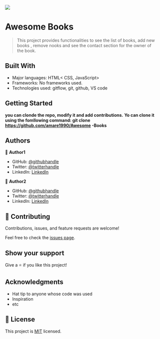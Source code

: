 ![](https://img.shields.io/badge/Microverse-blueviolet)

# Awesome Books

> This project provides functionalities to see the list of books, add new books , remove nooks and see the contact section for the owner of the book.


## Built With

- Major languages: HTML< CSS, JavaScript>
- Frameworks: No frameworks used.
- Technologies used: gitflow, git, github, VS code



## Getting Started

**you can clonde the repo, modify it and add contributions.**
**Yo can clone it using the fomllowing command: git clone https://github.com/amare1990/Awesome -Books**



## Authors

👤 **Author1**

- GitHub: [@githubhandle](https://github.com/amare1990)
- Twitter: [@twitterhandle](https://twitter.com/twitterhandle)
- LinkedIn: [LinkedIn](https://linkedin.com/in/linkedinhandle)

👤 **Author2**

- GitHub: [@githubhandle](https://github.com/githubhandle)
- Twitter: [@twitterhandle](https://twitter.com/twitterhandle)
- LinkedIn: [LinkedIn](https://linkedin.com/in/linkedinhandle)

## 🤝 Contributing

Contributions, issues, and feature requests are welcome!

Feel free to check the [issues page](../../issues/).

## Show your support

Give a ⭐️ if you like this project!

## Acknowledgments

- Hat tip to anyone whose code was used
- Inspiration
- etc

## 📝 License

This project is [MIT](./LICENSE) licensed.

